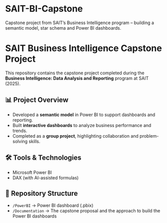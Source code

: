 # SAIT-BI-Capstone
Capstone project from SAIT’s Business Intelligence program – building a semantic model, star schema and Power BI dashboards.

# SAIT Business Intelligence Capstone Project
This repository contains the capstone project completed during the **Business Intelligence: Data Analysis and Reporting** program at SAIT (2025).

## 📊 Project Overview
- Developed a **semantic model** in Power BI to support dashboards and reporting.  
- Built **interactive dashboards** to analyze business performance and trends.   
- Completed as a **group project**, highlighting collaboration and problem-solving skills.  

## 🛠️ Tools & Technologies
- Microsoft Power BI  
- DAX (with AI-assisted formulas)  

## 📂 Repository Structure
- `/PowerBI` → Power BI dashboard (.pbix)  
- `/Documentation` → The capstone proposal and the approach to build the Power BI dashboards
